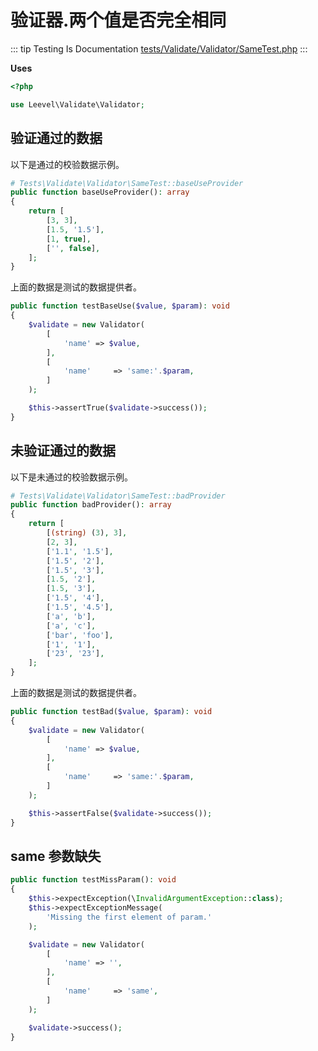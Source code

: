 # 验证器.两个值是否完全相同

::: tip Testing Is Documentation
[tests/Validate/Validator/SameTest.php](https://github.com/hunzhiwange/framework/blob/master/tests/Validate/Validator/SameTest.php)
:::
    
**Uses**

``` php
<?php

use Leevel\Validate\Validator;
```

## 验证通过的数据

以下是通过的校验数据示例。

``` php
# Tests\Validate\Validator\SameTest::baseUseProvider
public function baseUseProvider(): array
{
    return [
        [3, 3],
        [1.5, '1.5'],
        [1, true],
        ['', false],
    ];
}
```

上面的数据是测试的数据提供者。


``` php
public function testBaseUse($value, $param): void
{
    $validate = new Validator(
        [
            'name' => $value,
        ],
        [
            'name'     => 'same:'.$param,
        ]
    );

    $this->assertTrue($validate->success());
}
```
    
## 未验证通过的数据

以下是未通过的校验数据示例。

``` php
# Tests\Validate\Validator\SameTest::badProvider
public function badProvider(): array
{
    return [
        [(string) (3), 3],
        [2, 3],
        ['1.1', '1.5'],
        ['1.5', '2'],
        ['1.5', '3'],
        [1.5, '2'],
        [1.5, '3'],
        ['1.5', '4'],
        ['1.5', '4.5'],
        ['a', 'b'],
        ['a', 'c'],
        ['bar', 'foo'],
        ['1', '1'],
        ['23', '23'],
    ];
}
```

上面的数据是测试的数据提供者。


``` php
public function testBad($value, $param): void
{
    $validate = new Validator(
        [
            'name' => $value,
        ],
        [
            'name'     => 'same:'.$param,
        ]
    );

    $this->assertFalse($validate->success());
}
```
    
## same 参数缺失

``` php
public function testMissParam(): void
{
    $this->expectException(\InvalidArgumentException::class);
    $this->expectExceptionMessage(
        'Missing the first element of param.'
    );

    $validate = new Validator(
        [
            'name' => '',
        ],
        [
            'name'     => 'same',
        ]
    );

    $validate->success();
}
```